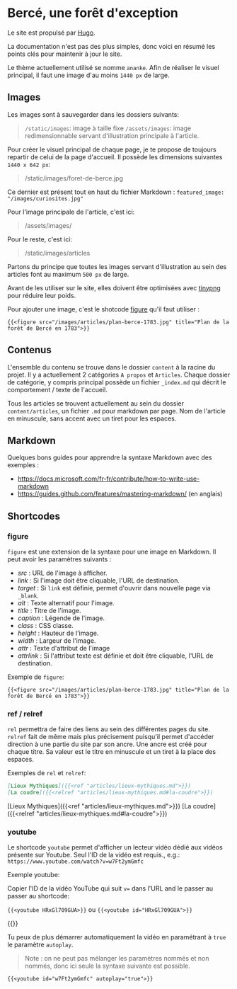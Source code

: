 # Bercé, une forêt d'exception

Le site est propulsé par [Hugo](https://gohugo.io/documentation/).

La documentation n'est pas des plus simples, donc voici en résumé les points clés pour maintenir
à jour le site.

Le thème actuellement utilisé se nomme `ananke`.
Afin de réaliser le visuel principal, il faut une image d'au moins `1440 px` de large.


## Images

Les images sont à sauvegarder dans les dossiers suivants:
> `/static/images`: image à taille fixe
> `/assets/images`: image redimensionnable servant d'illustration principale à l'article. 

Pour créer le visuel principal de chaque page, je te propose de toujours repartir de celui de
la page d'accueil. Il possède les dimensions suivantes `1440 x 642 px`:
> /static/images/foret-de-berce.jpg

Ce dernier est présent tout en haut du fichier Markdown :
`featured_image: "/images/curiosites.jpg"`

Pour l'image principale de l'article, c'est ici:
> /assets/images/

Pour le reste, c'est ici:
> /static/images/articles

Partons du principe que toutes les images servant d'illustration au sein des articles font au
maximum `500 px` de large.

Avant de les utiliser sur le site, elles doivent être optimisées avec [tinypng](https://tinypng.com/)
pour réduire leur poids.

Pour ajouter une image, c'est le shotcode [figure](#figure) qu'il faut utiliser :
```
{{<figure src="/images/articles/plan-berce-1783.jpg" title="Plan de la forêt de Bercé en 1783">}}
```

## Contenus

L'ensemble du contenu se trouve dans le dossier `content` à la racine du projet.
Il y a actuellement 2 catégories `A propos` et `Articles`.
Chaque dossier de catégorie, y compris principal possède un fichier `_index.md` qui décrit
le comportement / texte de l'accueil.

Tous les articles se trouvent actuellement au sein du dossier `content/articles`, un fichier `.md`
pour markdown par page.
Nom de l'article en minuscule, sans accent avec un tiret pour les espaces.


## Markdown

Quelques bons guides pour apprendre la syntaxe Markdown avec des exemples :
+ https://docs.microsoft.com/fr-fr/contribute/how-to-write-use-markdown
+ https://guides.github.com/features/mastering-markdown/ (en anglais)


## Shortcodes

### figure

`figure` est une extension de la syntaxe pour une image en Markdown.
Il peut avoir les paramètres suivants : 

+ *src* : URL de l'image à afficher.
+ *link* : Si l'image doit être cliquable, l'URL de destination.
+ *target* : Si `link` est définie, permet d'ouvrir dans nouvelle page via `_blank`.
+ *alt* : Texte alternatif pour l'image.
+ *title* : Titre de l'image.
+ *caption* : Légende de l'image.
+ *class* : CSS classe.
+ *height* : Hauteur de l'image.
+ *width* : Largeur de l'image.
+ *attr* : Texte d'attribut de l'image
+ *attrlink* : Si l'attribut texte est définie et doit être cliquable, l'URL de destination.

Exemple de `figure`:

`{{<figure src="/images/articles/plan-berce-1783.jpg" title="Plan de la forêt de Bercé en 1783">}}`


### ref / relref

`rel` permettra de faire des liens au sein des différentes pages du site.
`relref` fait de même mais plus précisement puisqu'il permet d'accéder direction à une partie du site
par son ancre. Une ancre est créé pour chaque titre.
Sa valeur est le titre en minuscule et un tiret à la place des espaces.

Exemples de `rel` et `relref`:

```markdown
[Lieux Mythiques]({{<ref "articles/lieux-mythiques.md">}})
[La coudre]({{<relref "articles/lieux-mythiques.md#la-coudre">}})
```
[Lieux Mythiques]({{<ref "articles/lieux-mythiques.md">}})
[La coudre]({{<relref "articles/lieux-mythiques.md#la-coudre">}})

### youtube

Le shortcode `youtube` permet d'afficher un lecteur vidéo dédié aux vidéos présente sur Youtube.
Seul l'ID de la vidéo est requis., e.g.: `https://www.youtube.com/watch?v=w7Ft2ymGmfc`

Exemple youtube:

Copier l'ID de la vidéo YouTube qui suit `v=` dans l'URL and le passer au passer au shortcode:

`{{<youtube HRxGl709GUA>}}` ou ```{{<youtube id="HRxGl709GUA">}}```

{{<youtube HRxGl709GUA>}}

Tu peux de plus démarrer automatiquement la vidéo en paramétrant à `true` le paramètre `autoplay`.

> Note : on ne peut pas mélanger les paramètres nommés et non nommés, donc ici seule la syntaxe suivante est possible.

`{{<youtube id="w7Ft2ymGmfc" autoplay="true">}}`